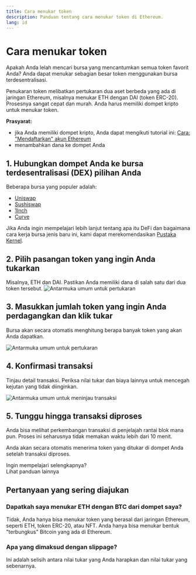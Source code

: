 ```yaml
---
title: Cara menukar token
description: Panduan tentang cara menukar token di Ethereum.
lang: id
---
```


# Cara menukar token

Apakah Anda lelah mencari bursa yang mencantumkan semua token favorit Anda? Anda dapat menukar sebagian besar token menggunakan bursa terdesentralisasi.

Penukaran token melibatkan pertukaran dua aset berbeda yang ada di jaringan Ethereum, misalnya menukar ETH dengan DAI (token ERC-20). Prosesnya sangat cepat dan murah. Anda harus memiliki dompet kripto untuk menukar token.

**Prasyarat:**

- jika Anda memiliki dompet kripto, Anda dapat mengikuti tutorial ini: [Cara: "Mendaftarkan" akun Ethereum](/guides/how-to-register-an-ethereum-account/)
- menambahkan dana ke dompet Anda

## 1. Hubungkan dompet Anda ke bursa terdesentralisasi (DEX) pilihan Anda

Beberapa bursa yang populer adalah:

- [Uniswap](https://app.uniswap.org/#/swap)
- [Sushiswap](https://www.sushi.com/swap)
- [1Inch](https://app.1inch.io/#/1/unified/swap/ETH/DAI)
- [Curve](https://curve.fi/#/ethereum/swap)

Jika Anda ingin mempelajari lebih lanjut tentang apa itu DeFi dan bagaimana cara kerja bursa jenis baru ini, kami dapat merekomendasikan [Pustaka Kernel](https://library.kernel.community/Topic+-+DeFi/Topic+-+DeFi).

## 2. Pilih pasangan token yang ingin Anda tukarkan

Misalnya, ETH dan DAI. Pastikan Anda memiliki dana di salah satu dari dua token tersebut. ![Antarmuka umum untuk pertukaran](./swap1.png)

## 3. Masukkan jumlah token yang ingin Anda perdagangkan dan klik tukar

Bursa akan secara otomatis menghitung berapa banyak token yang akan Anda dapatkan.

![Antarmuka umum untuk pertukaran](./swap2.png)

## 4. Konfirmasi transaksi

Tinjau detail transaksi. Periksa nilai tukar dan biaya lainnya untuk mencegah kejutan yang tidak diinginkan.

![Antarmuka umum untuk meninjau transaksi](./swap3.png)

## 5. Tunggu hingga transaksi diproses

Anda bisa melihat perkembangan transaksi di penjelajah rantai blok mana pun. Proses ini seharusnya tidak memakan waktu lebih dari 10 menit.

Anda akan secara otomatis menerima token yang ditukar di dompet Anda setelah transaksi diproses.
<br />

<InfoBanner shouldSpaceBetween emoji=":eyes:">
  <div>Ingin mempelajari selengkapnya?</div>
  <ButtonLink to="/guides/">
    Lihat panduan lainnya
  </ButtonLink>
</InfoBanner>

## Pertanyaan yang sering diajukan

### Dapatkah saya menukar ETH dengan BTC dari dompet saya?

Tidak, Anda hanya bisa menukar token yang berasal dari jaringan Ethereum, seperti ETH, token ERC-20, atau NFT. Anda hanya bisa menukar bentuk "terbungkus" Bitcoin yang ada di Ethereum.

### Apa yang dimaksud dengan slippage?

Ini adalah selisih antara nilai tukar yang Anda harapkan dan nilai tukar yang sebenarnya.
